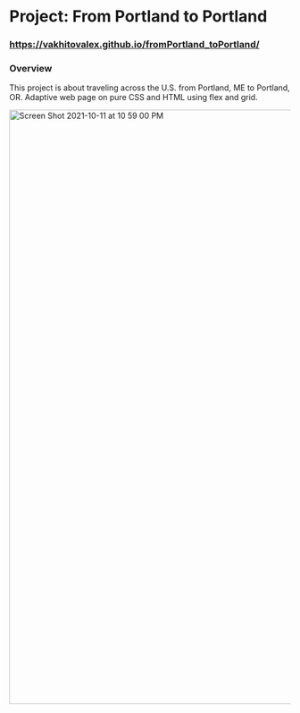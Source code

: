 # Project: From Portland to Portland

### https://vakhitovalex.github.io/fromPortland_toPortland/

### Overview
This project is about traveling across the U.S. from Portland, ME to Portland, OR.
Adaptive web page on pure CSS and HTML using flex and grid.

<img width="1063" alt="Screen Shot 2021-10-11 at 10 59 00 PM" src="https://user-images.githubusercontent.com/42857963/136848651-71b34214-cf1a-4e96-8a8a-5069bff7dbc2.png">
